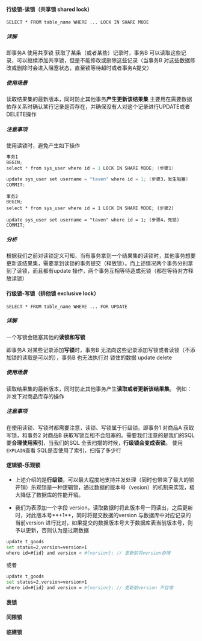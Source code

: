 #### 行级锁-读锁（共享锁 shared lock）

```
SELECT * FROM table_name WHERE ... LOCK IN SHARE MODE
```

##### 详解

即事务A 使用共享锁 获取了某条（或者某些）记录时，事务B 可以读取这些记录，可以继续添加共享锁，但是不能修改或删除这些记录（当事务B 对这些数据修改或删除时会进入阻塞状态，直至锁等待超时或者事务A提交）

##### 使用场景

读取结果集的最新版本，同时防止其他事务**产生更新该结果集**
主要用在需要数据依存关系时确认某行记录是否存在，并确保没有人对这个记录进行UPDATE或者DELETE操作

##### 注意事项

使用读锁时，避免产生如下操作

```csharp
事务1
BEGIN;
select * from sys_user where id = 1 LOCK IN SHARE MODE; (步骤1)

update sys_user set username = "taven" where id = 1; (步骤3，发生阻塞)
COMMIT;
```

```
事务2
BEGIN;
select * from sys_user where id = 1 LOCK IN SHARE MODE; (步骤2)

update sys_user set username = "taven" where id = 1; (步骤4，死锁)
COMMIT;
```

##### 分析

根据我们之前对读锁定义可知，当有事务拿到一个结果集的读锁时，其他事务想要更新该结果集，需要拿到读锁的事务提交（释放锁）。而上述情况两个事务分别拿到了读锁，而且都有update 操作，两个事务互相等待造成死锁（都在等待对方释放读锁）



#### 行级锁-写锁（排他锁 exclusive lock）

```
SELECT * FROM table_name WHERE ... FOR UPDATE
```

##### 详解

一个写锁会阻塞其他的**读锁和写锁**

即事务A 对某些记录添加**写锁**时，事务B 无法向这些记录添加写锁或者读锁（不添加锁的读取是可以的），事务B 也无法执行对 锁住的数据 update delete

##### 使用场景

读取结果集的最新版本，同时防止其他事务产生**读取或者更新该结果集**。
例如：并发下对商品库存的操作

##### 注意事项

在使用读锁、写锁时都需要注意，读锁、写锁属于行级锁。即事务1 对商品A 获取写锁，和事务2 对商品B 获取写锁互相不会阻塞的。需要我们注意的是我们的SQL要**合理使用索引**，当我们的SQL 全表扫描的时候，**行级锁会变成表锁**。
 使用`EXPLAIN`查看 SQL是否使用了索引，扫描了多少行



#### 逻辑锁-乐观锁

- 上述介绍的是**行级锁**，可以最大程度地支持并发处理（同时也带来了最大的锁开销）乐观锁是一种逻辑锁，通过数据的版本号（vesion）的机制来实现，极大降低了数据库的性能开销。

- 我们为表添加一个字段 version，读取数据时将此版本号一同读出，之后更新时，对此版本号**+1**，同时将提交数据的version 与数据库中对应记录的当前version 进行比对，如果提交的数据版本号大于数据库表当前版本号，则予以更新，否则认为是过期数据



```bash
update t_goods 
set status=2,version=version+1
where id=#{id} and version < #{version}; // 更新前将version自增
```

或者

```bash
update t_goods 
set status=2,version=version+1
where id=#{id} and version = #{version}; // 更新前version 不自增
```



#### 表锁



#### 间隙锁

#### 临建锁